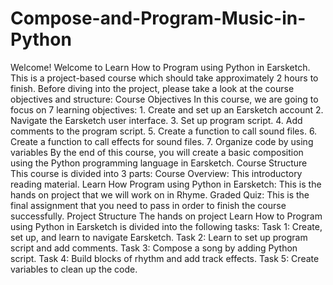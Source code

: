 # Compose-and-Program-Music-in-Python
Welcome! Welcome to Learn How to Program using Python in Earsketch. This is a project-based course which should take approximately 2 hours to finish. Before diving into the project, please take a look at the course objectives and structure:  Course Objectives In this course, we are going to focus on 7 learning objectives:  1. Create and set up an Earsketch account  2. Navigate the Earsketch user interface.  3. Set up program script.  4. Add comments to the program script.  5. Create a function to call sound files.  6. Create a function to call effects for sound files.  7. Organize code by using variables  By the end of this course, you will create a basic composition using the Python programming language in Earsketch.  Course Structure This course is divided into 3 parts:  Course Overview: This introductory reading material. Learn How Program using Python in Earsketch: This is the hands on project that we will work on in Rhyme. Graded Quiz: This is the final assignment that you need to pass in order to finish the course successfully. Project Structure The hands on project Learn How to Program using Python in Earsketch is divided into the following tasks:  Task 1: Create, set up, and learn to navigate Earsketch. Task 2: Learn to set up program script and add comments. Task 3: Compose a song by adding Python script. Task 4: Build blocks of rhythm and add track effects. Task 5: Create variables to clean up the code.
